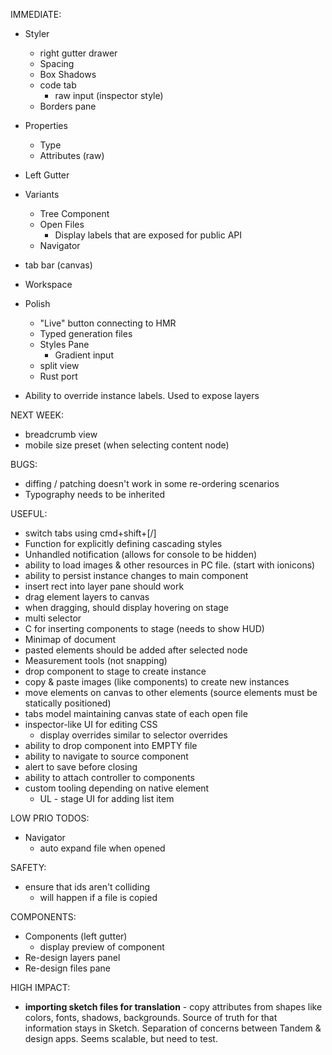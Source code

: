 IMMEDIATE:

* Styler
  * right gutter drawer
  * Spacing
  * Box Shadows
  * code tab
    * raw input (inspector style)
  * Borders pane
* Properties
  * Type
  * Attributes (raw)
* Left Gutter
* Variants

  * Tree Component
  * Open Files
    * Display labels that are exposed for public API
  * Navigator

* tab bar (canvas)

* Workspace

* Polish

  * "Live" button connecting to HMR
  * Typed generation files
  * Styles Pane
    * Gradient input
  * split view
  * Rust port

* Ability to override instance labels. Used to expose layers

NEXT WEEK:

* breadcrumb view
* mobile size preset (when selecting content node)

BUGS:

* diffing / patching doesn't work in some re-ordering scenarios
* Typography needs to be inherited

USEFUL:

* switch tabs using cmd+shift+[/]
* Function for explicitly defining cascading styles
* Unhandled notification (allows for console to be hidden)
* ability to load images & other resources in PC file. (start with ionicons)
* ability to persist instance changes to main component
* insert rect into layer pane should work
* drag element layers to canvas
* when dragging, should display hovering on stage
* multi selector
* C for inserting components to stage (needs to show HUD)
* Minimap of document
* pasted elements should be added after selected node
* Measurement tools (not snapping)
* drop component to stage to create instance
* copy & paste images (like components) to create new instances
* move elements on canvas to other elements (source elements must be statically positioned)
* tabs model maintaining canvas state of each open file
* inspector-like UI for editing CSS
  * display overrides similar to selector overrides
* ability to drop component into EMPTY file
* ability to navigate to source component
* alert to save before closing
* ability to attach controller to components
* custom tooling depending on native element
  * UL - stage UI for adding list item

LOW PRIO TODOS:

* Navigator
  * auto expand file when opened

SAFETY:

* ensure that ids aren't colliding
  * will happen if a file is copied

COMPONENTS:

* Components (left gutter)
  * display preview of component
* Re-design layers panel
* Re-design files pane

HIGH IMPACT:

* **importing sketch files for translation** - copy attributes from shapes like colors, fonts, shadows, backgrounds. Source of truth for that information stays in Sketch. Separation of concerns between Tandem & design apps. Seems scalable, but need to test.
